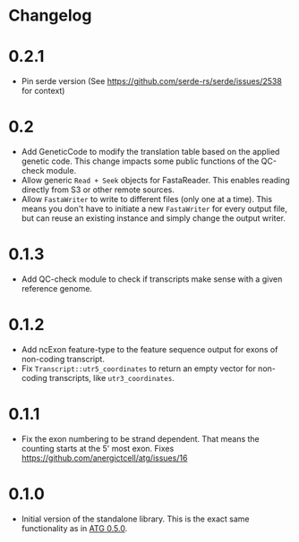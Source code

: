 # Changelog

# 0.2.1
- Pin serde version (See https://github.com/serde-rs/serde/issues/2538 for context)

# 0.2
- Add GeneticCode to modify the translation table based on the applied genetic code. This change impacts some public functions of the QC-check module.
- Allow generic `Read + Seek` objects for FastaReader. This enables reading directly from S3 or other remote sources.
- Allow `FastaWriter` to write to different files (only one at a time). This means you don't have to initiate a new `FastaWriter` for every output file, but can reuse an existing instance and simply change the output writer.

# 0.1.3
- Add QC-check module to check if transcripts make sense with a given reference genome.

# 0.1.2
- Add ncExon feature-type to the feature sequence output for exons of non-coding transcript.
- Fix `Transcript::utr5_coordinates` to return an empty vector for non-coding transcripts, like `utr3_coordinates`.

# 0.1.1
- Fix the exon numbering to be strand dependent. That means the counting starts at the 5' most exon. Fixes https://github.com/anergictcell/atg/issues/16

# 0.1.0
- Initial version of the standalone library. This is the exact same functionality as in [ATG 0.5.0](https://crates.io/crates/atg/0.5.0).